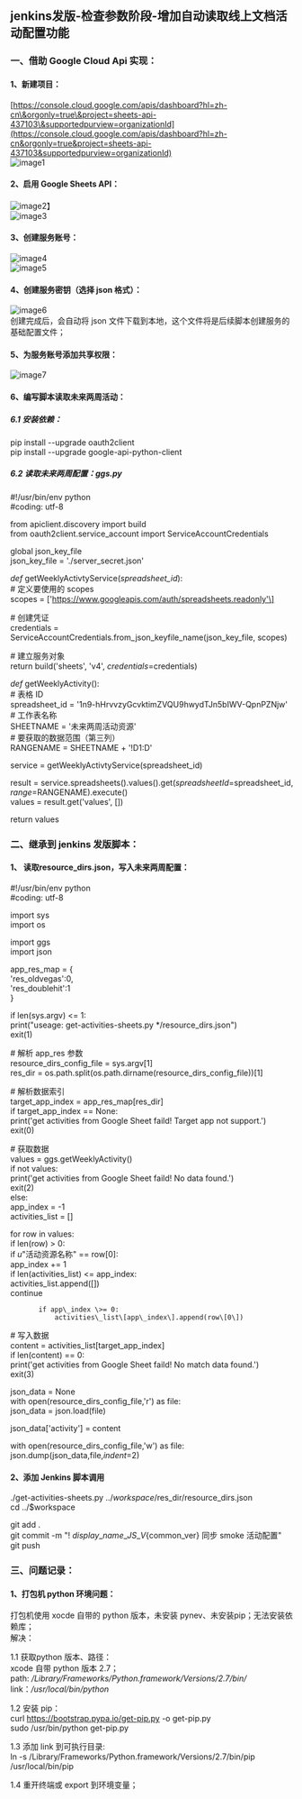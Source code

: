 ## jenkins发版-检查参数阶段-增加自动读取线上文档活动配置功能

### 一、借助 Google Cloud Api 实现：

#### 1、新建项目：

[https://console.cloud.google.com/apis/dashboard?hl=zh-cn\&orgonly=true\&project=sheets-api-437103\&supportedpurview=organizationId](https://console.cloud.google.com/apis/dashboard?hl=zh-cn&orgonly=true&project=sheets-api-437103&supportedpurview=organizationId)  
![image1](http://localhost:5173/WTC-Docs/assets/1758727509885_6163b50e.png)

#### 2、启用 Google Sheets API：

![image2](http://localhost:5173/WTC-Docs/assets/1758727509886_467f0133.png)】  
![image3](http://localhost:5173/WTC-Docs/assets/1758727509888_7a1b1bea.png)

#### 3、创建服务账号：

![image4](http://localhost:5173/WTC-Docs/assets/1758727509889_878b6ba6.png)  
![image5](http://localhost:5173/WTC-Docs/assets/1758727509890_ffbc215e.png)

#### 4、创建服务密钥（选择 json 格式）：

![image6](http://localhost:5173/WTC-Docs/assets/1758727509892_580d4f15.png)  
创建完成后，会自动将 json 文件下载到本地，这个文件将是后续脚本创建服务的基础配置文件；

#### 5、为服务账号添加共享权限：

![image7](http://localhost:5173/WTC-Docs/assets/1758727509893_d4b32eaa.png)

#### 6、编写脚本读取未来两周活动：

##### 6.1 安装依赖：

pip install \--upgrade oauth2client  
pip install \--upgrade google-api-python-client

##### 6.2 读取未来两周配置：ggs.py

\#\!/usr/bin/env python  
\#coding: utf-8

from apiclient.discovery import build  
from oauth2client.service\_account import ServiceAccountCredentials

global json\_key\_file  
json\_key\_file \= './server\_secret.json'

*def* getWeeklyActivtyService(*spreadsheet\_id*):  
   \# 定义要使用的 scopes  
   scopes \= \['https://www.googleapis.com/auth/spreadsheets.readonly'\]

   \# 创建凭证  
   credentials \= ServiceAccountCredentials.from\_json\_keyfile\_name(json\_key\_file, scopes)

   \# 建立服务对象  
   return build('sheets', 'v4', *credentials*\=credentials)

*def* getWeeklyActivity():  
   \# 表格 ID  
   spreadsheet\_id \= '1n9-hHrvvzyGcvktimZVQU9hwydTJn5bIWV-QpnPZNjw'  
   \# 工作表名称  
   SHEETNAME \= '未来两周活动资源'  
   \# 要获取的数据范围（第三列）  
   RANGENAME \= SHEETNAME \+ '\!D1:D'

   service \= getWeeklyActivtyService(spreadsheet\_id)

   result \= service.spreadsheets().values().get(*spreadsheetId*\=spreadsheet\_id, *range*\=RANGENAME).execute()  
   values \= result.get('values', \[\])

   return values

### 二、继承到 jenkins 发版脚本：

#### 1、 读取resource\_dirs.json，写入未来两周配置：

\#\!/usr/bin/env python  
\#coding: utf-8

import sys  
import os

import ggs  
import json

app\_res\_map \= {  
   'res\_oldvegas':0,  
   'res\_doublehit':1  
}

if len(sys.argv) \<= 1:  
   print("useage: get-activities-sheets.py \*/resource\_dirs.json")  
   exit(1)

\# 解析 app\_res 参数  
resource\_dirs\_config\_file \= sys.argv\[1\]  
res\_dir \= os.path.split(os.path.dirname(resource\_dirs\_config\_file))\[1\]

\# 解析数据索引  
target\_app\_index \= app\_res\_map\[res\_dir\]  
if target\_app\_index \== None:  
   print('get activities from Google Sheet faild\! Target app not support.')  
   exit(0)

\# 获取数据  
values \= ggs.getWeeklyActivity()  
if not values:  
   print('get activities from Google Sheet faild\! No data found.')  
   exit(2)  
else:  
   app\_index \= \-1  
   activities\_list \= \[\]

   for row in values:  
       if len(row) \> 0:  
           if *u*"活动资源名称" \== row\[0\]:  
               app\_index \+= 1  
               if len(activities\_list) \<= app\_index:  
                   activities\_list.append(\[\])  
                   continue  
            
           if app\_index \>= 0:  
               activities\_list\[app\_index\].append(row\[0\])

\# 写入数据  
content \= activities\_list\[target\_app\_index\]  
if len(content) \== 0:  
   print('get activities from Google Sheet faild\! No match data found.')  
   exit(3)

json\_data \= None  
with open(resource\_dirs\_config\_file,'r') as file:  
   json\_data \= json.load(file)  
    
json\_data\['activity'\] \= content

with open(resource\_dirs\_config\_file,'w') as file:  
   json.dump(json\_data,file,*indent*\=2)

#### 2、添加 Jenkins 脚本调用

./get-activities-sheets.py ../$workspace/$res\_dir/resource\_dirs.json  
cd ../$workspace

git add .  
git commit \-m "\! ${display\_name}\_JS\_V${common\_ver} 同步 smoke 活动配置"  
git push

### 三、问题记录：

#### 1、打包机 python 环境问题：

打包机使用 xocde 自带的 python 版本，未安装 pynev、未安装pip；无法安装依赖库；  
解决：

1.1 获取python 版本、路径：  
xcode 自带 python 版本 2.7；  
path: */Library/Frameworks/Python.framework/Versions/2.7/bin/*  
link：*/usr/local/bin/python*

1.2 安装 pip：  
curl https://bootstrap.pypa.io/get-pip.py \-o get-pip.py  
sudo /usr/bin/python get-pip.py

1.3 添加 link 到可执行目录:  
ln \-s /Library/Frameworks/Python.framework/Versions/2.7/bin/pip /usr/local/bin/pip

1.4 重开终端或 export 到环境变量；













